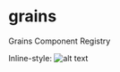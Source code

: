 # grains
Grains Component Registry


Inline-style: 
![alt text](https://repository-images.githubusercontent.com/422870703/a3399545-7330-4321-9646-25ba5939e656 "Grains Registry")
